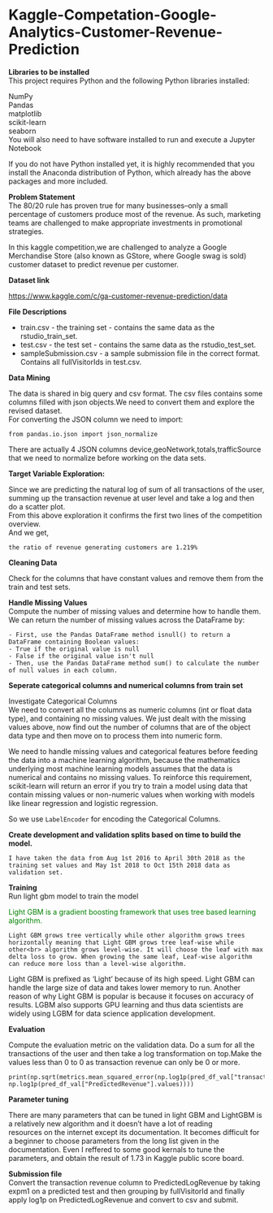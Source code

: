 # Kaggle-Competation-Google-Analytics-Customer-Revenue-Prediction

**Libraries to be installed**<br>
This project requires Python and the following Python libraries installed:

NumPy<br>
Pandas<br>
matplotlib<br>
scikit-learn<br>
seaborn<br>
You will also need to have software installed to run and execute a Jupyter Notebook

If you do not have Python installed yet, it is highly recommended that you install the Anaconda distribution of Python, which already has the above packages and more included.

**Problem Statement**<br>
The 80/20 rule has proven true for many businesses–only a small percentage of customers produce most of the revenue. As such, marketing teams are challenged to make appropriate investments in promotional strategies.

In this kaggle competition,we are challenged to analyze a Google Merchandise Store (also known as GStore, where Google swag is sold) customer dataset to predict revenue per customer.

**Dataset link**<br>

https://www.kaggle.com/c/ga-customer-revenue-prediction/data

**File Descriptions**

- train.csv - the training set - contains the same data as the rstudio_train_set.
- test.csv - the test set - contains the same data as the rstudio_test_set.
- sampleSubmission.csv - a sample submission file in the correct format. Contains all fullVisitorIds in test.csv.

**Data Mining**

The data is shared in big query and csv format. The csv files contains some columns filled with json objects.We need to convert them and explore the revised dataset.<br>
For converting the JSON column we need to import:
```
from pandas.io.json import json_normalize
```
There are actually 4 JSON columns device,geoNetwork,totals,trafficSource that we need to normalize before working on the data sets.

**Target Variable Exploration:**

Since we are predicting the natural log of sum of all transactions of the user, summing up the transaction revenue at user level and take a log and then do a scatter plot.<br>
From this above exploration it confirms the first two lines of the competition overview.<br>
And we get,
```
the ratio of revenue generating customers are 1.219%
```
**Cleaning Data**

Check for the columns that have constant values and remove them from the train and test sets.

**Handle Missing Values**<br>
Compute the number of missing values and determine how to handle them. We can return the number of missing values across the DataFrame by:
```
- First, use the Pandas DataFrame method isnull() to return a DataFrame containing Boolean values:
- True if the original value is null
- False if the original value isn't null
- Then, use the Pandas DataFrame method sum() to calculate the number of null values in each column.
```

**Seperate categorical columns and numerical columns from train set**<br>

Investigate Categorical Columns<br>
We need to convert all the columns as numeric columns (int or float data type), and containing no missing values. We just dealt with the missing values above, now find out the number of columns that are of the object data type and then move on to process them into numeric form.

We need to handle missing values and categorical features before feeding the data into a machine learning algorithm, because the mathematics underlying most machine learning models assumes that the data is numerical and contains no missing values. To reinforce this requirement, scikit-learn will return an error if you try to train a model using data that contain missing values or non-numeric values when working with models like linear regression and logistic regression.

So we use `LabelEncoder` for encoding the Categorical Columns.

**Create development and validation splits based on time to build the model.**<br>
```
I have taken the data from Aug 1st 2016 to April 30th 2018 as the training set values and May 1st 2018 to Oct 15th 2018 data as validation set.
```
**Training**<br>
Run light gbm model to train the model

<font color=green>Light GBM is a gradient boosting framework that uses tree based learning algorithm.</font>
```
Light GBM grows tree vertically while other algorithm grows trees horizontally meaning that Light GBM grows tree leaf-wise while other<br> algorithm grows level-wise. It will choose the leaf with max delta loss to grow. When growing the same leaf, Leaf-wise algorithm can reduce more loss than a level-wise algorithm.
```
Light GBM is prefixed as ‘Light’ because of its high speed. Light GBM can handle the large size of data and takes lower memory to run. Another reason of why Light GBM is popular is because it focuses on accuracy of results. LGBM also supports GPU learning and thus data scientists are widely using LGBM for data science application development.

**Evaluation**

Compute the evaluation metric on the validation data. Do a sum for all the transactions of the user and then take a log transformation on top.Make the values less than 0 to 0 as transaction revenue can only be 0 or more.
```
print(np.sqrt(metrics.mean_squared_error(np.log1p(pred_df_val["transactionRevenue"].values), np.log1p(pred_df_val["PredictedRevenue"].values))))
```
**Parameter tuning**

There are many parameters that can be tuned in light GBM and LightGBM is a relatively new algorithm and it doesn’t have a lot of reading<br> resources on the internet except its documentation. It becomes difficult for a beginner to choose parameters from the long list given in the documentation. Even I reffered to some good kernals to tune the parameters, and obtain the result of 1.73 in Kaggle public score board.

**Submission file**<br>
Convert the transaction revenue column to PredictedLogRevenue by taking expm1 on a predicted test and then grouping by fullVisitorId and finally apply log1p on PredictedLogRevenue and convert to csv and submit.


